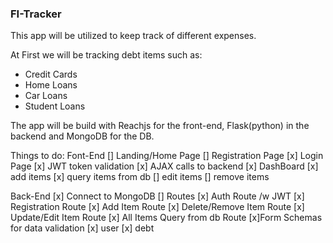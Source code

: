 ### FI-Tracker ####

This app will be utilized to keep track of different expenses.

At First we will be tracking debt items such as:
  - Credit Cards
  - Home Loans
  - Car Loans
  - Student Loans


The app will be build with Reachjs for the front-end, Flask(python) in the backend and MongoDB for the DB.

Things to do:
Font-End
[] Landing/Home Page
[] Registration Page
[x] Login Page
  [x] JWT token validation
[x] AJAX calls to backend
[x] DashBoard
  [x] add items
  [x] query items from db
  [] edit items
  [] remove items

Back-End
[x] Connect to MongoDB
[] Routes
  [x] Auth Route /w JWT
  [x] Registration Route
  [x] Add Item Route
  [x] Delete/Remove Item Route
  [x] Update/Edit Item Route
  [x] All Items Query from db Route
[x]Form Schemas for data validation
  [x] user
  [x] debt
